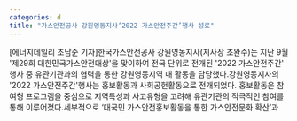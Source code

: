 ```yaml
---
categories: d
title: "가스안전공사 강원영동지사‘2022 가스안전주간’행사 성료"
---
```

[에너지데일리 조남준 기자]한국가스안전공사 강원영동지사(지사장 조완수)는 지난 9월 &#39;제29회 대한민국가스안전대상&#39;을 맞이하여 전국 단위로 전개된 &#39;2022 가스안전주간&#39; 행사 중 유관기관과의 협력을 통한 강원영동지역 내 활동을 담당했다.강원영동지사의 &#39;2022 가스안전주간&#39;행사는 홍보활동과 사회공헌활동으로 전개되었다. 홍보활동은 참여형 프로그램을 중심으로 지역특성과 사고유형을 고려해 유관기관의 적극적인 참여를 통해 이루어졌다.세부적으로 ‘대국민 가스안전홍보활동을 통한 가스안전문화 확산’과